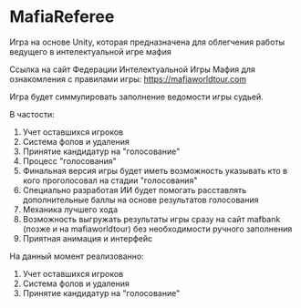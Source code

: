 # MafiaReferee
Игра на основе Unity, которая предназначена для облегчения работы ведущего в интелектуальной игре мафия

Ссылка на сайт Федерации Интелектуальной Игры Мафия для ознакомления с правилами игры:
https://mafiaworldtour.com

Игра будет симмулировать заполнение ведомости игры судьей.

В частости:
1. Учет оставшихся игроков
2. Система фолов и удаления
3. Принятие кандидатур на "голосование"
4. Процесс "голосования"
5. Финальная версия игры будет иметь возможность указывать кто в кого проголосовал на стадии "голосования"
6. Специально разработая ИИ будет помогать расставлять дополнительные баллы на основе результатов голосования
7. Механика лучшего хода
8. Возможность выгружать результаты игры сразу на сайт mafbank (позже и на mafiaworldtour) без необходимости ручного заполнения
9. Приятная анимация и интерфейс

На данный момент реализованно:
1. Учет оставшихся игроков
2. Система фолов и удаления
3. Принятие кандидатур на "голосование"
